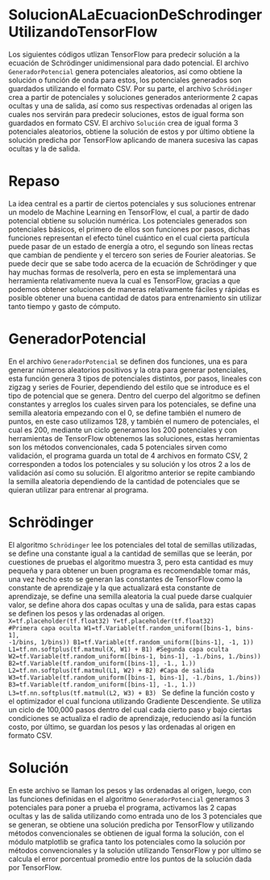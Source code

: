 # SolucionALaEcuacionDeSchrodingerUtilizandoTensorFlow
Los siguientes códigos utlizan TensorFlow para predecir solución a la ecuación de Schrödinger unidimensional para dado potencial. El archivo <code>GeneradorPotencial</code> genera potenciales aleatorios, así como obtiene la solución o función de onda para estos, los potenciales generados son guardados utilizando el formato CSV. Por su parte, el archivo <code>Schrödinger</code> crea a partir de potenciales y soluciones generados anteriormente 2 capas ocultas y una de salida, así como sus respectivas ordenadas al origen las cuales nos servirán para predecir soluciones, estos de igual forma son guardados en formato CSV. El archivo <code>Solución</code> crea de igual forma 3 potenciales aleatorios, obtiene la solución de estos y por último obtiene la solución predicha por TensorFlow aplicando de manera sucesiva las capas ocultas y la de salida.
# Repaso
La idea central es a partir de ciertos potenciales y sus soluciones entrenar un modelo de Machine Learning en TensorFlow, el cual, a partir de dado potencial obtiene su solución numérica. Los potenciales generados son potenciales básicos, el primero de ellos son funciones por pasos, dichas funciones representan el efecto túnel cuántico en el cual cierta partícula puede pasar de un estado de energía a otro, el segundo son líneas rectas que cambian de pendiente y el tercero son series de Fourier aleatorias.
Se puede decir que se sabe todo acerca de la ecuación de Schrödinger y que hay muchas formas de resolverla, pero en esta se implementará una herramienta relativamente nueva la cual es TensorFlow, gracias a que podemos obtener soluciones de maneras relativamente fáciles y rápidas es posible obtener una buena cantidad de datos para entrenamiento sin utilizar tanto tiempo y gasto de cómputo.
# GeneradorPotencial
En el archivo <code>GeneradorPotencial</code> se definen dos funciones, una es para generar números aleatorios positivos y la otra para generar potenciales, esta función genera 3 tipos de potenciales distintos, por pasos, lineales con zigzag y series de Fourier, dependiendo del estilo que se introduce es el tipo de potencial que se genera. 
Dentro del cuerpo del algoritmo se definen constantes y arreglos los cuales sirven para los potenciales, se define una semilla aleatoria empezando con el 0, se define también el numero de puntos, en este caso utilizamos 128, y también el numero de potenciales, el cual es 200, mediante un ciclo generamos los 200 potenciales y con herramientas de TensorFlow obtenemos las soluciones, estas herramientas son los métodos convencionales, cada 5 potenciales sirven como validación, el programa guarda un total de 4 archivos en formato CSV, 2 corresponden a todos los potenciales y su solución y los otros 2 a los de validación así como su solución.
El algoritmo anterior se repite cambiando la semilla aleatoria dependiendo de la cantidad de potenciales que se quieran utilizar para entrenar al programa.
# Schrödinger 
El algoritmo <code>Schrödinger</code> lee los potenciales del total de semillas utilizadas, se define una constante igual a la cantidad de semillas que se leerán, por cuestiones de pruebas el algoritmo muestra 3, pero esta cantidad es muy pequeña y para obtener un buen programa es recomendable tomar más, una vez hecho esto se generan las constantes de TensorFlow como la constante de aprendizaje y la que actualizará esta constante de aprendizaje, se define una semilla aleatoria la cual puede darse cualquier valor, se define ahora dos capas ocultas y una de salida, para estas capas se definen los pesos y las ordenadas al origen. 
<code>
X=tf.placeholder(tf.float32)
Y=tf.placeholder(tf.float32)
#Primera capa oculta
W1=tf.Variable(tf.random_uniform([bins-1, bins-1], -1/bins, 1/bins))
B1=tf.Variable(tf.random_uniform([bins-1], -1, 1))
L1=tf.nn.softplus(tf.matmul(X, W1) + B1)
#Segunda capa oculta
W2=tf.Variable(tf.random_uniform([bins-1, bins-1], -1./bins, 1./bins))
B2=tf.Variable(tf.random_uniform([bins-1], -1., 1.))
L2=tf.nn.softplus(tf.matmul(L1, W2) + B2)
#Capa de salida
W3=tf.Variable(tf.random_uniform([bins-1, bins-1], -1./bins, 1./bins))
B3=tf.Variable(tf.random_uniform([bins-1], -1., 1.))
L3=tf.nn.softplus(tf.matmul(L2, W3) + B3)
</code>
Se define la función costo y el optimizador el cual funciona utilizando Gradiente Descendiente. Se utiliza un ciclo de 100,000 pasos dentro del cual cada cierto paso y bajo ciertas condiciones se actualiza el radio de aprendizaje, reduciendo así la función costo, por último, se guardan los pesos y las ordenadas al origen en formato CSV.
# Solución
En este archivo se llaman los pesos y las ordenadas al origen, luego, con las funciones definidas en el algoritmo <code>GeneradorPotencial</code>  generamos 3 potenciales para poner a prueba el programa, activamos las 2 capas ocultas y las de salida utilizando como entrada uno de los 3 potenciales que se generan, se obtiene una solución predicha por TensorFlow y utilizando métodos convencionales se obtienen de igual forma la solución, con el módulo matplotlib se grafica tanto los potenciales como la solución por métodos convencionales y la solución utilizando TensorFlow y por ultimo se calcula el error porcentual promedio entre los puntos de la solución dada por TensorFlow.
